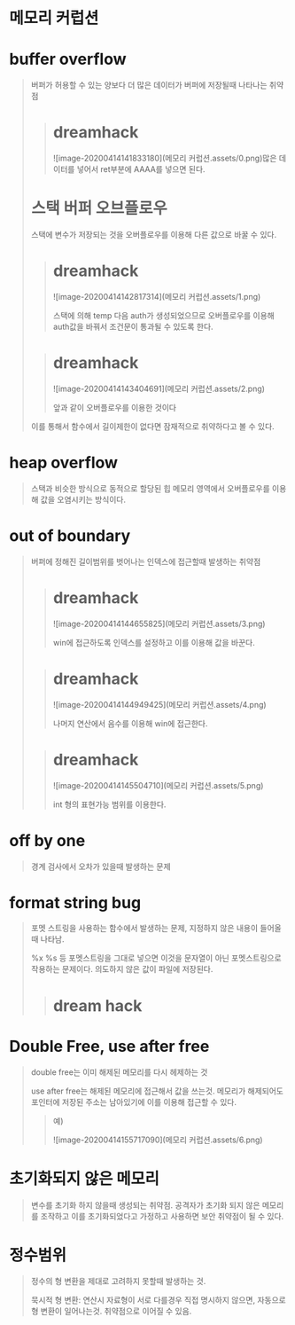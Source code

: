 메모리 커럽션
===

# buffer overflow

> 버퍼가 허용할 수 있는 양보다 더 많은 데이터가 버퍼에 저장될때 나타나는 취약점
>
> > # dreamhack
> >
> > ![image-20200414141833180](메모리 커럽션.assets/0.png)많은 데이터를 넣어서 ret부분에 AAAA를 넣으면 된다.
>
> # 스택 버퍼 오브플로우
>
> 스택에 변수가 저장되는 것을 오버플로우를 이용해 다른 값으로 바꿀 수 있다.
>
> > # dreamhack
> >
> > ![image-20200414142817314](메모리 커럽션.assets/1.png)
> >
> > 스택에 의해 temp 다음 auth가 생성되었으므로 오버플로우를 이용해 auth값을 바꿔서 조건문이 통과될 수 있도록 한다.
>
> > # dreamhack
> >
> > ![image-20200414143404691](메모리 커럽션.assets/2.png)
> >
> > 앞과 같이 오버플로우를 이용한 것이다
>
> 이를 통해서 함수에서 길이제한이 없다면 잠재적으로 취약하다고 볼 수 있다.
>
 # heap overflow
> 스택과 비슷한 방식으로 동적으로 할당된 힙 메모리 영역에서 오버플로우를 이용해 값을 오염시키는 방식이다.

# out of boundary

> 버퍼에 정해진 길이범위를 벗어나는 인덱스에 접근할때 발생하는 취약점
>
> > # dreamhack
> >
> > ![image-20200414144655825](메모리 커럽션.assets/3.png)
> >
> > win에 접근하도록 인덱스를 설정하고 이를 이용해 값을 바꾼다.
>
> > # dreamhack
> >
> > ![image-20200414144949425](메모리 커럽션.assets/4.png)
> >
> > 나머지 연산에서 음수를 이용해 win에 접근한다.
>
> > # dreamhack
> >
> > ![image-20200414145504710](메모리 커럽션.assets/5.png)
> >
> > int 형의 표현가능 범위를 이용한다.

# off by one

>경계 검사에서 오차가 있을때 발생하는 문제

# format string bug

> 포멧 스트링을 사용하는 함수에서 발생하는 문제, 지정하지 않은 내용이 들어올때 나타남.
>
> %x %s 등 포멧스트링을 그대로 넣으면 이것을 문자열이 아닌 포멧스트링으로 작용하는 문제이다. 의도하지 않은 값이 파일에 저장된다.
>
> > # dream hack
> >
> > 

# Double Free, use after free

>double free는 이미 해제된 메모리를 다시 헤제하는 것
>
>use after free는 해제된 메모리에 접근해서 값을 쓰는것. 메모리가 해제되어도 포인터에 저장된 주소는 남아있기에 이를 이용해 접근할 수 있다.
>
>> 예)
>>
>> ![image-20200414155717090](메모리 커럽션.assets/6.png)

# 초기화되지 않은 메모리

> 변수를 초기화 하지 않을때 생성되는 취약점. 공격자가 초기화 되지 않은 메모리를 조작하고 이를 초기화되었다고 가정하고 사용하면 보안 취약점이 될 수 있다.

# 정수범위

> 정수의 형 변환을 제대로 고려하지 못할때 발생하는 것.
>
> 묵시적 형 변환: 연산시 자료형이 서로 다를경우 직접 명시하지 않으면, 자동으로 형 변환이 일어나는것. 취약점으로 이어질 수 있음.

 